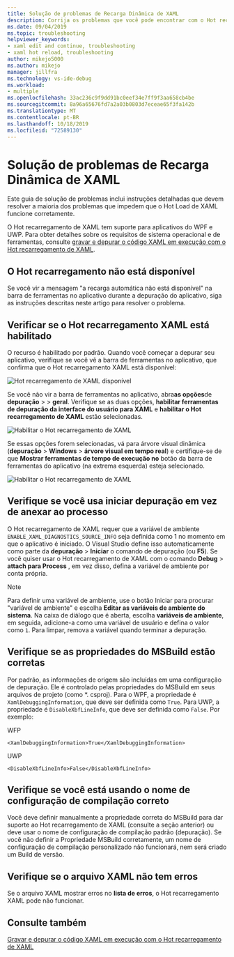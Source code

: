 ```yaml
---
title: Solução de problemas de Recarga Dinâmica de XAML
description: Corrija os problemas que você pode encontrar com o Hot recarregamento de XAML.
ms.date: 09/04/2019
ms.topic: troubleshooting
helpviewer_keywords:
- xaml edit and continue, troubleshooting
- xaml hot reload, troubleshooting
author: mikejo5000
ms.author: mikejo
manager: jillfra
ms.technology: vs-ide-debug
ms.workload:
- multiple
ms.openlocfilehash: 33ac236c9f9dd91bc0eef34e7ff9f3aa658cb4be
ms.sourcegitcommit: 8a96a65676fd7a2a03b0803d7eceae65f3fa142b
ms.translationtype: MT
ms.contentlocale: pt-BR
ms.lasthandoff: 10/18/2019
ms.locfileid: "72589130"
---
```

# <a name="troubleshooting-xaml-hot-reload"></a>Solução de problemas de Recarga Dinâmica de XAML

Este guia de solução de problemas inclui instruções detalhadas que devem resolver a maioria dos problemas que impedem que o Hot Load de XAML funcione corretamente.

O Hot recarregamento de XAML tem suporte para aplicativos do WPF e UWP. Para obter detalhes sobre os requisitos de sistema operacional e de ferramentas, consulte [gravar e depurar o código XAML em execução com o Hot recarregamento de XAML](xaml-hot-reload.md).

## <a name="hot-reload-is-not-available"></a>O Hot recarregamento não está disponível

Se você vir a mensagem "a recarga automática não está disponível" na barra de ferramentas no aplicativo durante a depuração do aplicativo, siga as instruções descritas neste artigo para resolver o problema.

## <a name="verify-that-xaml-hot-reload-is-enabled"></a>Verificar se o Hot recarregamento XAML está habilitado

O recurso é habilitado por padrão. Quando você começar a depurar seu aplicativo, verifique se você vê a barra de ferramentas no aplicativo, que confirma que o Hot recarregamento XAML está disponível:

![Hot recarregamento de XAML disponível](../debugger/media/xaml-hot-reload-available.png)

Se você não vir a barra de ferramentas no aplicativo, abra**as opções**de **depuração** >   > **geral**. Verifique se as duas opções, **habilitar ferramentas de depuração da interface do usuário para XAML** e **habilitar o Hot recarregamento de XAML** estão selecionadas.

![Habilitar o Hot recarregamento de XAML](../debugger/media/xaml-hot-reload-enable.png)

Se essas opções forem selecionadas, vá para árvore visual dinâmica (**depuração** > **Windows** > **árvore visual em tempo real**) e certifique-se de que **Mostrar ferramentas de tempo de execução no** botão da barra de ferramentas do aplicativo (na extrema esquerda) esteja selecionado.

![Habilitar o Hot recarregamento de XAML](../debugger/media/xaml-hot-reload-show-runtime-tools.png)

## <a name="verify-that-you-use-start-debugging-rather-than-attach-to-process"></a>Verifique se você usa iniciar depuração em vez de anexar ao processo

O Hot recarregamento de XAML requer que a variável de ambiente `ENABLE_XAML_DIAGNOSTICS_SOURCE_INFO` seja definida como 1 no momento em que o aplicativo é iniciado. O Visual Studio define isso automaticamente como parte da **depuração** > **Iniciar** o comando de depuração (ou **F5**). Se você quiser usar o Hot recarregamento de XAML com o comando **Debug** > **attach para Process** , em vez disso, defina a variável de ambiente por conta própria.

> [!NOTE]
> Para definir uma variável de ambiente, use o botão Iniciar para procurar "variável de ambiente" e escolha **Editar as variáveis de ambiente do sistema**. Na caixa de diálogo que é aberta, escolha **variáveis de ambiente**, em seguida, adicione-a como uma variável de usuário e defina o valor como `1`. Para limpar, remova a variável quando terminar a depuração.

## <a name="verify-that-your-msbuild-properties-are-correct"></a>Verifique se as propriedades do MSBuild estão corretas

Por padrão, as informações de origem são incluídas em uma configuração de depuração. Ele é controlado pelas propriedades do MSBuild em seus arquivos de projeto (como *. csproj). Para o WPF, a propriedade é `XamlDebuggingInformation`, que deve ser definida como `True`. Para UWP, a propriedade é `DisableXbfLineInfo`, que deve ser definida como `False`. Por exemplo:

WFP

`<XamlDebuggingInformation>True</XamlDebuggingInformation>`

UWP

`<DisableXbfLineInfo>False</DisableXbfLineInfo>`

## <a name="verify-that-you-are-using-the-correct-build-configuration-name"></a>Verifique se você está usando o nome de configuração de compilação correto

Você deve definir manualmente a propriedade correta do MSBuild para dar suporte ao Hot recarregamento de XAML (consulte a seção anterior) ou deve usar o nome de configuração de compilação padrão (depuração). Se você não definir a Propriedade MSBuild corretamente, um nome de configuração de compilação personalizado não funcionará, nem será criado um Build de versão.

## <a name="verify-that-your-xaml-file-has-no-errors"></a>Verifique se o arquivo XAML não tem erros

Se o arquivo XAML mostrar erros no **lista de erros**, o Hot recarregamento XAML pode não funcionar.

## <a name="see-also"></a>Consulte também

[Gravar e depurar o código XAML em execução com o Hot recarregamento de XAML](xaml-hot-reload.md)
